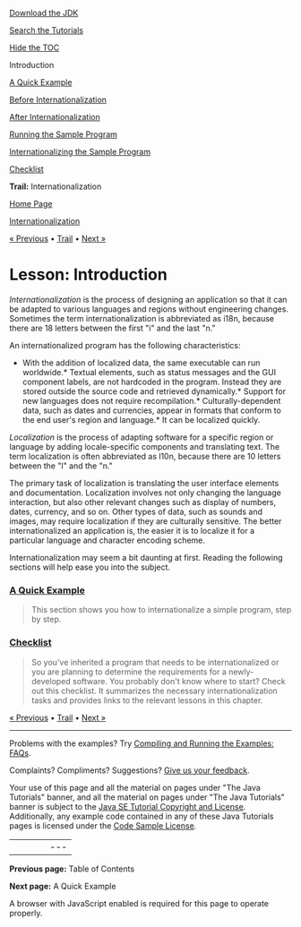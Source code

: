 [Download
the JDK](http://java.sun.com/javase/6/download.jsp)
  
[Search the
Tutorials](../../search.html)
  
[Hide the TOC](javascript:toggleLeft())

Introduction

[A Quick Example](quick.html)

[Before Internationalization](before.html)

[After Internationalization](after.html)

[Running the Sample Program](run.html)

[Internationalizing the Sample Program](steps.html)

[Checklist](checklist.html)

**Trail:** Internationalization

[Home Page](../../index.html)
>
[Internationalization](../index.html)

[« Previous](../index.html) • [Trail](../TOC.html) • [Next »](quick.html)

# Lesson: Introduction

*Internationalization* is the process of designing an application so that
it can be adapted to various languages and regions without engineering
changes. Sometimes the term internationalization is abbreviated as
i18n, because there are 18 letters between the first "i" and
the last "n."

An internationalized program has the following characteristics:

* With the addition of localized data, the same executable can run
  worldwide.* Textual elements, such as status messages and the GUI component
    labels, are not hardcoded in the program. Instead they are stored
    outside the source code and retrieved dynamically.* Support for new languages does not require recompilation.* Culturally-dependent data, such as dates and currencies, appear in
        formats that conform to the end user's region and language.* It can be localized quickly.

*Localization*
is the process of adapting software for a specific region or language
by adding locale-specific components and translating text. The term
localization is often abbreviated as l10n, because there are 10 letters
between the "l" and the "n."

The primary task of localization is translating the user interface elements
and documentation. Localization involves not only changing the
language interaction, but also other relevant changes such as
display of numbers, dates, currency, and so on. Other types of data, such as
sounds and images, may require localization if they are culturally sensitive. The better
internationalized an application is, the easier it is to localize
it for a particular language and character encoding scheme.

Internationalization may seem a bit daunting at first. Reading the
following sections will help ease you into the subject.

### [A Quick Example](quick.html)

> This section shows you how to internationalize a simple program, step
> by step.

### [Checklist](checklist.html)

> So you've inherited a program that needs to be internationalized or you are planning
> to determine the requirements for a newly-developed software. You probably don't
> know where to start? Check out this checklist. It summarizes the necessary
> internationalization tasks and provides links to the relevant lessons in this chapter.

[« Previous](../index.html)
•
[Trail](../TOC.html)
•
[Next »](quick.html)

---

Problems with the examples? Try [Compiling and Running
the Examples: FAQs](../../information/run-examples.html).
  
Complaints? Compliments? Suggestions? [Give
us your feedback](http://download.oracle.com/javase/feedback.html).

Your use of this page and all the material on pages under "The Java Tutorials" banner,
and all the material on pages under "The Java Tutorials" banner is subject to the [Java SE Tutorial Copyright
and License](../../information/license.html).
Additionally, any example code contained in any of these Java
Tutorials pages is licensed under the
[Code
Sample License](http://developers.sun.com/license/berkeley_license.html).

|  |  |  |  |  |
| --- | --- | --- | --- | --- |
| |  |  | | --- | --- | | duke image | Oracle logo | | [About Oracle](http://www.oracle.com/us/corporate/index.html) | [Oracle Technology Network](http://www.oracle.com/technology/index.html) | [Terms of Service](https://www.samplecode.oracle.com/servlets/CompulsoryClickThrough?type=TermsOfService) | Copyright © 1995, 2011 Oracle and/or its affiliates. All rights reserved. |

**Previous page:** Table of Contents
  
**Next page:** A Quick Example




A browser with JavaScript enabled is required for this page to operate properly.